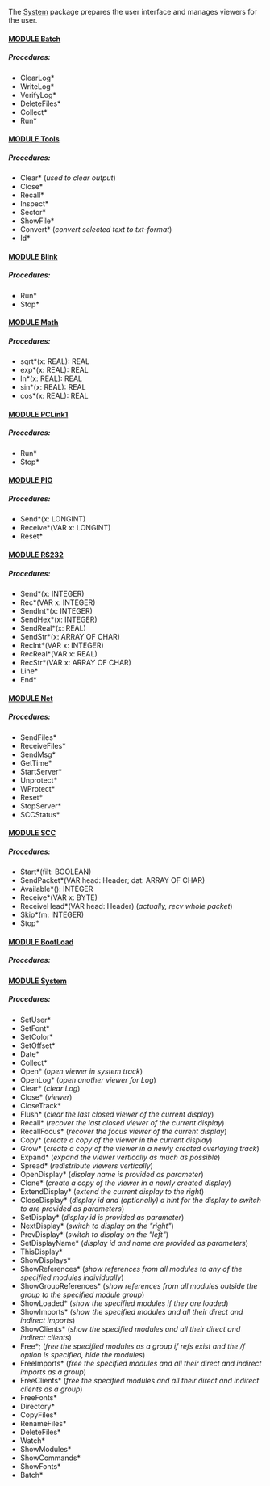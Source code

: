 The [System](./System/README.md) package prepares the user interface and manages viewers for the user.


#### [MODULE Batch](https://github.com/io-core/System/blob/main/Batch.Mod)
##### Procedures:
* ClearLog*
* WriteLog*
* VerifyLog*
* DeleteFiles*
* Collect*
* Run*

#### [MODULE Tools](https://github.com/io-core/System/blob/main/Tools.Mod)
##### Procedures:
* Clear*  (*used to clear output*)
* Close*
* Recall*
* Inspect*
* Sector*
* ShowFile*
* Convert*   (*convert selected text to txt-format*)
* Id*

#### [MODULE Blink](https://github.com/io-core/System/blob/main/Blink.Mod)
##### Procedures:
* Run*
* Stop*

#### [MODULE Math](https://github.com/io-core/System/blob/main/Math.Mod)
##### Procedures:
* sqrt*(x: REAL): REAL
* exp*(x: REAL): REAL
* ln*(x: REAL): REAL
* sin*(x: REAL): REAL
* cos*(x: REAL): REAL

#### [MODULE PCLink1](https://github.com/io-core/System/blob/main/PCLink1.Mod)
##### Procedures:
* Run*
* Stop*

#### [MODULE PIO](https://github.com/io-core/System/blob/main/PIO.Mod)
##### Procedures:
* Send*(x: LONGINT)
* Receive*(VAR x: LONGINT)
* Reset*

#### [MODULE RS232](https://github.com/io-core/System/blob/main/RS232.Mod)
##### Procedures:
* Send*(x: INTEGER)
* Rec*(VAR x: INTEGER)
* SendInt*(x: INTEGER)
* SendHex*(x: INTEGER)
* SendReal*(x: REAL)
* SendStr*(x: ARRAY OF CHAR)
* RecInt*(VAR x: INTEGER)
* RecReal*(VAR x: REAL)
* RecStr*(VAR x: ARRAY OF CHAR)
* Line*
* End*

#### [MODULE Net](https://github.com/io-core/System/blob/main/Net.Mod)
##### Procedures:
* SendFiles*
* ReceiveFiles*
* SendMsg*
* GetTime*
* StartServer*
* Unprotect*
* WProtect*
* Reset*
* StopServer*
* SCCStatus*

#### [MODULE SCC](https://github.com/io-core/System/blob/main/SCC.Mod)
##### Procedures:
* Start*(filt: BOOLEAN)
* SendPacket*(VAR head: Header; dat: ARRAY OF CHAR)
* Available*(): INTEGER
* Receive*(VAR x: BYTE)
* ReceiveHead*(VAR head: Header)  (*actually, recv whole packet*)
* Skip*(m: INTEGER)
* Stop*

#### [MODULE BootLoad](https://github.com/io-core/System/blob/main/BootLoad.Mod)
##### Procedures:

#### [MODULE System](https://github.com/io-core/System/blob/main/System.Mod)
##### Procedures:
* SetUser*
* SetFont*
* SetColor*
* SetOffset*
* Date*
* Collect*
* Open*  (*open viewer in system track*)
* OpenLog*  (*open another viewer for Log*)
* Clear*  (*clear Log*)
* Close*  (*viewer*)
* CloseTrack*
* Flush*  (*clear the last closed viewer of the current display*)
* Recall*  (*recover the last closed viewer of the current display*)
* RecallFocus*  (*recover the focus viewer of the current display*)
* Copy*  (*create a copy of the viewer in the current display*)
* Grow*  (*create a copy of the viewer in a newly created overlaying track*)
* Expand*  (*expand the viewer vertically as much as possible*)
* Spread*  (*redistribute viewers vertically*)
* OpenDisplay*  (*display name is provided as parameter*)
* Clone*  (*create a copy of the viewer in a newly created display*)
* ExtendDisplay*  (*extend the current display to the right*)
* CloseDisplay*  (*display id and (optionally) a hint for the display to switch to are provided as parameters*)
* SetDisplay*  (*display id is provided as parameter*)
* NextDisplay*  (*switch to display on the "right"*)
* PrevDisplay*  (*switch to display on the "left"*)
* SetDisplayName*  (*display id and name are provided as parameters*)
* ThisDisplay*
* ShowDisplays*
* ShowReferences*  (*show references from all modules to any of the specified modules individually*)
* ShowGroupReferences*  (*show references from all modules outside the group to the specified module group*)
* ShowLoaded*  (*show the specified modules if they are loaded*)
* ShowImports*  (*show the specified modules and all their direct and indirect imports*)
* ShowClients*  (*show the specified modules and all their direct and indirect clients*)
* Free*;  (*free the specified modules as a group if refs exist and the /f option is specified, hide the modules*)
* FreeImports*  (*free the specified modules and all their direct and indirect imports as a group*)
* FreeClients*  (*free the specified modules and all their direct and indirect clients as a group*)
* FreeFonts*
* Directory*
* CopyFiles*
* RenameFiles*
* DeleteFiles*
* Watch*
* ShowModules*
* ShowCommands*
* ShowFonts*
* Batch*
